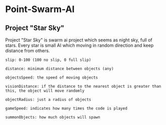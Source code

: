 # Point-Swarm-AI

## Project "Star Sky"

Project "Star Sky" is swarm ai project which seems as night sky, full of stars. Every star is small AI which moving in random direction and keep distance from others.


	slip: 0-100 (100 no slip, 0 full slip)
	
	distance: minimum distance between objects (any)
	
	objectsSpeed: the speed of moving objects
	
	visionDistance: if the distance to the nearest object is greater than this, the object will move randomly
	
	objectRadius: just a radius of objects
	
	gameSpeed: indicates how many times the code is played
	
	summonObjects: how much objects will spawn
